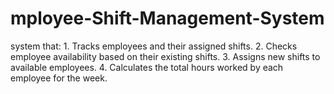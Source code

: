 # mployee-Shift-Management-System
system that: 1. Tracks employees and their assigned shifts. 2. Checks employee availability based on their existing shifts. 3. Assigns new shifts to available employees. 4. Calculates the total hours worked by each employee for the week.
